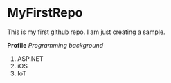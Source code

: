 # MyFirstRepo
This is my first github repo.
I am just creating a sample.

**Profile**
*Programming background*
1. ASP.NET
2. iOS
3. IoT
